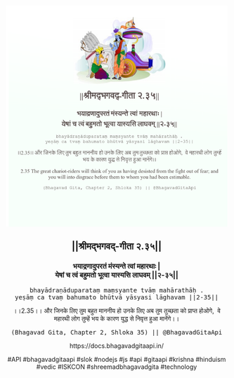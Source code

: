 <img src="../../asset/BG_2_35.png"/>
<center><h2>||श्रीमद्‍भगवद्‍-गीता २.३५||</h2>
<h3>भयाद्रणादुपरतं मंस्यन्ते त्वां महारथाः |<br/>येषां च त्वं बहुमतो भूत्वा यास्यसि लाघवम् ||२-३५||</h3>
<pre>bhayādraṇāduparataṃ maṃsyante tvāṃ mahārathāḥ .<br/>yeṣāṃ ca tvaṃ bahumato bhūtvā yāsyasi lāghavam ||2-35||</pre>
<p>।।2.35।। और जिनके लिए तुम बहुत माननीय हो उनके लिए अब तुम तुच्छता को प्राप्त होओगे,  वे महारथी लोग तुम्हें भय के कारण युद्ध से निवृत्त हुआ मानेंगे।।</p>
<pre>(Bhagavad Gita, Chapter 2, Shloka 35) || @BhagavadGitaApi</pre><p>https://docs.bhagavadgitaapi.in/</p><p>#API #bhagavadgitaapi #slok #nodejs #js #api #gitaapi #krishna #hinduism #vedic #ISKCON #shreemadbhagavadgita #technology</p></center>